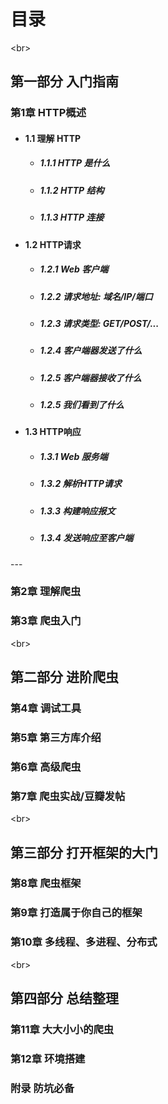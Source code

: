 
# 目录

<br\>
## 第一部分 入门指南


### 第1章 HTTP概述
* #### 1.1 理解 HTTP
    * ##### 1.1.1 HTTP 是什么
    * ##### 1.1.2 HTTP 结构
    * ##### 1.1.3 HTTP 连接
    
    
* #### 1.2 HTTP请求
 
    * ##### 1.2.1 Web 客户端
    * ##### 1.2.2 请求地址: 域名/IP/端口
    * ##### 1.2.3 请求类型: GET/POST/...
    * ##### 1.2.4 客户端器发送了什么
    * ##### 1.2.5 客户端器接收了什么
    * ##### 1.2.5 我们看到了什么
    

* #### 1.3 HTTP响应

    * ##### 1.3.1 Web 服务端
    * ##### 1.3.2 解析HTTP请求
    * ##### 1.3.3 构建响应报文
    * ##### 1.3.4 发送响应至客户端
    

<clear/>
---

### 第2章 理解爬虫

### 第3章 爬虫入门

<br\>
## 第二部分 进阶爬虫


### 第4章 调试工具

### 第5章 第三方库介绍

### 第6章 高级爬虫

### 第7章 爬虫实战/豆瓣发帖

<br\> 
## 第三部分 打开框架的大门


### 第8章 爬虫框架

### 第9章 打造属于你自己的框架

### 第10章 多线程、多进程、分布式


<br\> 
## 第四部分 总结整理

### 第11章 大大小小的爬虫

### 第12章 环境搭建

### 附录 防坑必备